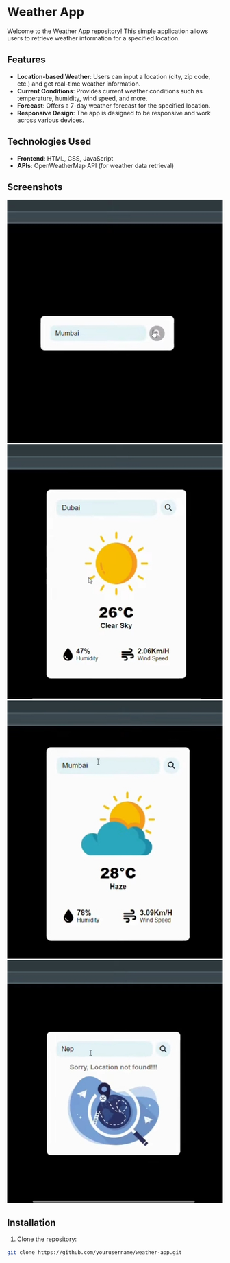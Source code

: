 # Weather App

Welcome to the Weather App repository! This simple application allows users to retrieve weather information for a specified location.

## Features

- **Location-based Weather**: Users can input a location (city, zip code, etc.) and get real-time weather information.
- **Current Conditions**: Provides current weather conditions such as temperature, humidity, wind speed, and more.
- **Forecast**: Offers a 7-day weather forecast for the specified location.
- **Responsive Design**: The app is designed to be responsive and work across various devices.

## Technologies Used

- **Frontend**: HTML, CSS, JavaScript
- **APIs**: OpenWeatherMap API (for weather data retrieval)

## Screenshots

![Screenshot 1](Screenshots/IMG_20240402_093436.jpg)
![Screenshot 2](Screenshots/IMG_20240402_093359.jpg)
![Screenshot 3](Screenshots/IMG_20240402_093421.jpg)
![Screenshot 4](Screenshots/IMG_20240402_093344.jpg)


## Installation

1. Clone the repository:

```bash
git clone https://github.com/yourusername/weather-app.git
